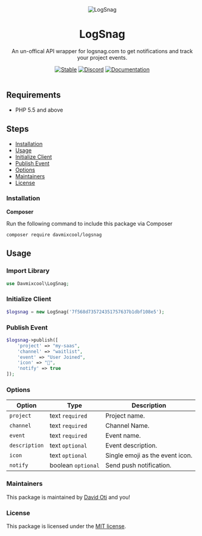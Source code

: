 <div align="center">
	<img src="https://logsnag.com/og-image.png" alt="LogSnag"/>
	<br>
    <h1>LogSnag</h1>
	<p>An un-offical API wrapper for logsnag.com to get notifications and track your project events.</p>
	<a href="https://poser.pugx.org/davmixcool/logsnag.php/v/stable.svg"><img src="https://poser.pugx.org/davmixcool/logsnag.php/v/stable.svg" alt="Stable"></a>
	<a href="https://discord.gg/dY3pRxgWua"><img src="https://img.shields.io/discord/922560704454750245?color=%237289DA&label=Discord" alt="Discord"></a>
	<a href="https://docs.logsnag.com"><img src="https://img.shields.io/badge/Docs-LogSnag" alt="Documentation"></a>
	<br>
	<br>
</div>


## Requirements

- PHP 5.5 and above

## Steps

* [Installation](#installation)
* [Usage](#usage)
* [Initialize Client](#initialize-client)
* [Publish Event](#publish-event)
* [Options](#publish-event)
* [Maintainers](#maintainers)
* [License](#license)




### Installation

**Composer**

Run the following command to include this package via Composer

```shell
composer require davmixcool/logsnag
```


## Usage

### Import Library

```php
use Davmixcool\LogSnag;
```

### Initialize Client

```php
$logsnag = new LogSnag('7f568d735724351757637b1dbf108e5');
```

### Publish Event

```php
$logsnag->publish([
    'project' => "my-saas",
    'channel' => "waitlist",
    'event' => "User Joined",
    'icon' => "🎉",
    'notify' => true
]);
```


### Options

Option 	  |	Type	| Description
--------- | ------- | -------
`project` | text `required` |  Project name.
`channel` | text `required` |  Channel Name.
`event` | text `required` |  Event name.
`description` | text `optional` |  Event description.
`icon` | text `optional` |  Single emoji as the event icon.
`notify` | boolean `optional` |  Send push notification.


### Maintainers

This package is maintained by [David Oti](https://davidoti.com) and you!


### License

This package is licensed under the [MIT license](https://github.com/davmixcool/cryptman/blob/master/LICENSE).

